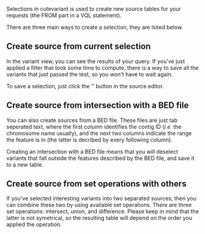 Selections in cutevariant is used to create new source tables for your requests (the FROM part in a VQL statement).

There are three main ways to create a selection, they are lsited below.

## Create source from current selection

In the variant view, you can see the results of your query. If you've just applied a filter that took some time to compute, there is a way to save all the variants that just passed the test, so you won't have to wait again.

To save a selection, just click the '' button in the source editor.

## Create source from intersection with a BED file

You can also create sources from a BED file. These files are just tab seperated text, where the first column identifies the contig ID (*i.e.* the chromosome name usually), and the next two columns indicate the range the feature is in (the latter is decribed by every following column).

Creating an intersection with a BED file means that you will deselect variants that fall outside the features described by the BED file, and save it to a new table.

## Create source from set operations with others

If you've selected interesting variants into two separated sources, then you can combine these two by using available set operations. There are three set operations: intersect, union, and difference. Please keep in mind that the latter is not symetrical, so the resulting table will depend on the order you applied the operation.